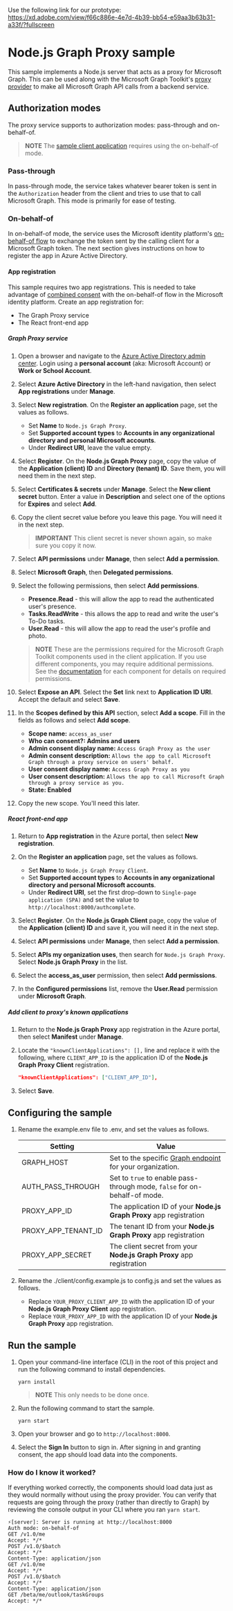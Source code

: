 Use the following link for our prototype:
https://xd.adobe.com/view/f66c886e-4e7d-4b39-bb54-e59aa3b63b31-a33f/?fullscreen 


# Node.js Graph Proxy sample

This sample implements a Node.js server that acts as a proxy for Microsoft Graph. This can be used along with the Microsoft Graph Toolkit's [proxy provider](https://docs.microsoft.com/graph/toolkit/providers/proxy) to make all Microsoft Graph API calls from a backend service.

## Authorization modes

The proxy service supports to authorization modes: pass-through and on-behalf-of.

> **NOTE**
> The [sample client application](./client) requires using the on-behalf-of mode.

### Pass-through

In pass-through mode, the service takes whatever bearer token is sent in the `Authorization` header from the client and tries to use that to call Microsoft Graph. This mode is primarily for ease of testing.

### On-behalf-of

In on-behalf-of mode, the service uses the Microsoft identity platform's [on-behalf-of flow](https://docs.microsoft.com/azure/active-directory/develop/v2-oauth2-on-behalf-of-flow) to exchange the token sent by the calling client for a Microsoft Graph token. The next section gives instructions on how to register the app in Azure Active Directory.

#### App registration

This sample requires two app registrations. This is needed to take advantage of [combined consent](https://docs.microsoft.com/azure/active-directory/develop/v2-oauth2-on-behalf-of-flow#default-and-combined-consent) with the on-behalf-of flow in the Microsoft identity platform. Create an app registration for:

- The Graph Proxy service
- The React front-end app

##### Graph Proxy service

1. Open a browser and navigate to the [Azure Active Directory admin center](https://aad.portal.azure.com). Login using a **personal account** (aka: Microsoft Account) or **Work or School Account**.

1. Select **Azure Active Directory** in the left-hand navigation, then select **App registrations** under **Manage**.

1. Select **New registration**. On the **Register an application** page, set the values as follows.

    - Set **Name** to `Node.js Graph Proxy`.
    - Set **Supported account types** to **Accounts in any organizational directory and personal Microsoft accounts**.
    - Under **Redirect URI**, leave the value empty.

1. Select **Register**. On the **Node.js Graph Proxy** page, copy the value of the **Application (client) ID** and **Directory (tenant) ID**. Save them, you will need them in the next step.

1. Select **Certificates & secrets** under **Manage**. Select the **New client secret** button. Enter a value in **Description** and select one of the options for **Expires** and select **Add**.

1. Copy the client secret value before you leave this page. You will need it in the next step.

    > **IMPORTANT**
    > This client secret is never shown again, so make sure you copy it now.

1. Select **API permissions** under **Manage**, then select **Add a permission**.

1. Select **Microsoft Graph**, then **Delegated permissions**.

1. Select the following permissions, then select **Add permissions**.

    - **Presence.Read** - this will allow the app to read the authenticated user's presence.
    - **Tasks.ReadWrite** - this allows the app to read and write the user's To-Do tasks.
    - **User.Read** - this will allow the app to read the user's profile and photo.

    > **NOTE**
    > These are the permissions required for the Microsoft Graph Toolkit components used in the client application. If you use different components, you may require additional permissions. See the [documentation](https://docs.microsoft.com/graph/toolkit/overview) for each component for details on required permissions.

1. Select **Expose an API**. Select the **Set** link next to **Application ID URI**. Accept the default and select **Save**.

1. In the **Scopes defined by this API** section, select **Add a scope**. Fill in the fields as follows and select **Add scope**.

    - **Scope name:** `access_as_user`
    - **Who can consent?: Admins and users**
    - **Admin consent display name:** `Access Graph Proxy as the user`
    - **Admin consent description:** `Allows the app to call Microsoft Graph through a proxy service on users' behalf.`
    - **User consent display name:** `Access Graph Proxy as you`
    - **User consent description:** `Allows the app to call Microsoft Graph through a proxy service as you.`
    - **State: Enabled**

1. Copy the new scope. You'll need this later.

##### React front-end app

1. Return to **App registration** in the Azure portal, then select **New registration**.

1. On the **Register an application** page, set the values as follows.

    - Set **Name** to `Node.js Graph Proxy Client`.
    - Set **Supported account types** to **Accounts in any organizational directory and personal Microsoft accounts**.
    - Under **Redirect URI**, set the first drop-down to `Single-page application (SPA)` and set the value to `http://localhost:8000/authcomplete`.

1. Select **Register**. On the **Node.js Graph  Client** page, copy the value of the **Application (client) ID** and save it, you will need it in the next step.

1. Select **API permissions** under **Manage**, then select **Add a permission**.

1. Select **APIs my organization uses**, then search for `Node.js Graph Proxy`. Select **Node.js Graph Proxy** in the list.

1. Select the **access_as_user** permission, then select **Add permissions**.

1. In the **Configured permissions** list, remove the **User.Read** permission under **Microsoft Graph**.

##### Add client to proxy's known applications

1. Return to the **Node.js Graph Proxy** app registration in the Azure portal, then select **Manifest** under **Manage**.

1. Locate the `"knownClientApplications": [],` line and replace it with the following, where `CLIENT_APP_ID` is the application ID of the **Node.js Graph Proxy Client** registration.

    ```json
    "knownClientApplications": ["CLIENT_APP_ID"],
    ```

1. Select **Save**.

## Configuring the sample

1. Rename the example.env file to .env, and set the values as follows.

    | Setting | Value |
    |---------|-------|
    | GRAPH_HOST | Set to the specific [Graph endpoint](https://docs.microsoft.com/graph/deployments#microsoft-graph-and-graph-explorer-service-root-endpoints) for your organization. |
    | AUTH_PASS_THROUGH | Set to `true` to enable pass-through mode, `false` for on-behalf-of mode. |
    | PROXY_APP_ID | The application ID of your **Node.js Graph Proxy** app registration |
    | PROXY_APP_TENANT_ID | The tenant ID from your **Node.js Graph Proxy** app registration |
    | PROXY_APP_SECRET | The client secret from your **Node.js Graph Proxy** app registration |

1. Rename the ./client/config.example.js to config.js and set the values as follows.

    - Replace `YOUR_PROXY_CLIENT_APP_ID` with the application ID of your **Node.js Graph Proxy Client** app registration.
    - Replace `YOUR_PROXY_APP_ID` with the application ID of your **Node.js Graph Proxy** app registration.

## Run the sample

1. Open your command-line interface (CLI) in the root of this project and run the following command to install dependencies.

    ```Shell
    yarn install
    ```

    > **NOTE**
    > This only needs to be done once.

1. Run the following command to start the sample.

      ```Shell
      yarn start
      ```

1. Open your browser and go to `http://localhost:8000`.

1. Select the **Sign In** button to sign in. After signing in and granting consent, the app should load data into the components.

### How do I know it worked?

If everything worked correctly, the components should load data just as they would normally without using the proxy provider. You can verify that requests are going through the proxy (rather than directly to Graph) by reviewing the console output in your CLI where you ran `yarn start`.

```Shell
⚡️[server]: Server is running at http://localhost:8000
Auth mode: on-behalf-of
GET /v1.0/me
Accept: */*
POST /v1.0/$batch
Accept: */*
Content-Type: application/json
GET /v1.0/me
Accept: */*
POST /v1.0/$batch
Accept: */*
Content-Type: application/json
GET /beta/me/outlook/taskGroups
Accept: */*
```
